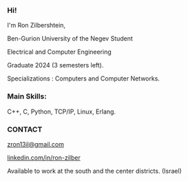 ### Hi!
  I'm Ron Zilbershtein,
  
  Ben-Gurion University of the Negev Student
  
  Electrical and Computer Engineering
  
  Graduate 2024 (3 semesters left).
  
  Specializations : Computers and Computer Networks. 
  
  ### Main Skills:
  C++, C, Python, TCP/IP, Linux, Erlang.
  
  ### CONTACT
  zron13il@gmail.com
  
  [linkedin.com/in/ron-zilber](https://www.linkedin.com/in/ron-zilber/)
 
  
  Available to work at the south and the center districts. (Israel)

<!--
**Ron-Zilber/Ron-Zilber** is a ✨ _special_ ✨ repository because its `README.md` (this file) appears on your GitHub profile.

Here are some ideas to get you started:

- 🔭 I’m currently working on ...
- 🌱 I’m currently learning ...
- 👯 I’m looking to collaborate on ...
- 🤔 I’m looking for help with ...
- 💬 Ask me about ...
- 📫 How to reach me: ...kkk
- 😄 Pronouns: ...
- ⚡ Fun fact: ...
-->
